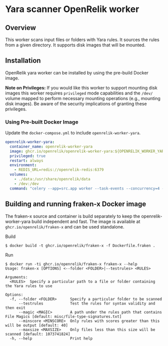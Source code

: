 # Yara scanner OpenRelik worker

## Overview

This worker scans input files or folders with Yara rules. It sources the rules from a given directory. It supports disk images that will be mounted.

## Installation

OpenRelik yara worker can be installed by using the pre-build Docker image.

**Note on Privileges:** If you would like this worker to support mounting disk images this worker requires `privileged` mode capabilities and the `/dev/` volume mapped to perform necessary mounting operations (e.g., mounting disk images). Be aware of the security implications of granting these privileges.

### Using Pre-built Docker Image

Update the `docker-compose.yml` to include `openrelik-worker-yara`.

```yaml
openrelik-worker-yara:
  container_name: openrelik-worker-yara
  image: ghcr.io/openrelik/openrelik-worker-yara:${OPENRELIK_WORKER_YARA_VERSION}
  privileged: true
  restart: always
  environment:
    - REDIS_URL=redis://openrelik-redis:6379
  volumes:
    - ./data:/usr/share/openrelik/data
    - /dev:/dev
  command: "celery --app=src.app worker --task-events --concurrency=4 --loglevel=INFO -Q openrelik-worker-yara"
```


## Building and running fraken-x Docker image
The fraken-x source and container is build separately to keep the openrelik-worker-yara build independent and fast. The image is available at `ghcr.io/openrelik/fraken-x` and can be used standalone.

Build
```
$ docker build -t ghcr.io/openrelik/fraken-x -f Dockerfile.fraken .
```

Run
```
$ docker run -ti ghcr.io/openrelik/fraken-x fraken-x --help
Usage: fraken-x [OPTIONS] <--folder <FOLDER>|--testrules> <RULES>

Arguments:
  <RULES>  Specify a particular path to a file or folder containing the Yara rules to use

Options:
  -f, --folder <FOLDER>      Specify a particular folder to be scanned
      --testrules            Test the rules for syntax validity and then exit
      --magic <MAGIC>        A path under the rules path that contains File Magics [default: misc/file-type-signatures.txt]
      --minscore <MINSCORE>  Only rules with scores greater than this will be output [default: 40]
      --maxsize <MAXSIZE>    Only files less than this size will be scanned [default: 1073741824]
  -h, --help                 Print help

```

